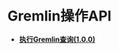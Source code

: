 # Gremlin操作API<a name="ges_03_0117"></a>

-   **[执行Gremlin查询\(1.0.0\)](执行gremlin查询(1-0-0).md)**  


